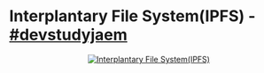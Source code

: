 # Interplantary File System(IPFS) - [#devstudyjaem](https://twitter.com/search?q=%23devstudyjaem)

<center>

<a href="https://www.youtube.com/watch?v=Ms48q_gVMiM&list=PLVz98HTQCJzTKvzvkQ1HEpztUL1XmS59H&index=9" target="_blank" title="Interplantary File System(IPFS)"><img src="https://img.youtube.com/vi/Sl3K1_QR1Go/0.jpg" alt="Interplantary File System(IPFS)"></a>

</center>